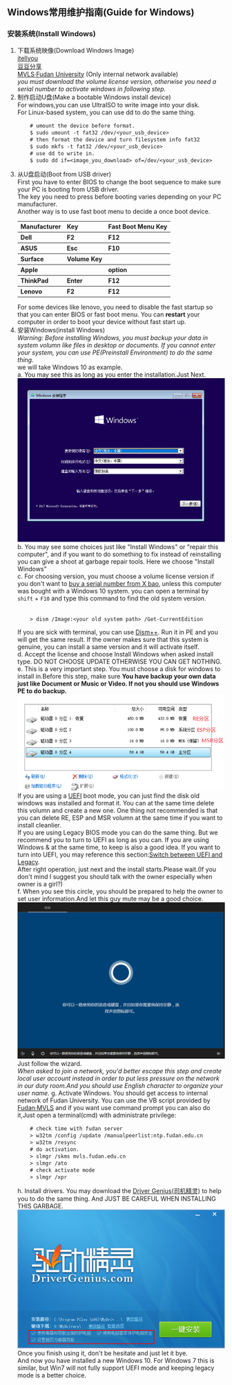 ## Windows常用维护指南(Guide for Windows)

### 安装系统(Install Windows)
1. 下载系统映像(Download Windows Image)  
    [itellyou](https://msdn.itellyou.cn/)  
    [豆豆分享](https://www.iruanmi.com/msdn/)  
    [MVLS·Fudan University](http://mvls.fudan.edu.cn) (Only internal network available)  
    *you must download the volume license version, otherwise you need a serial number to activate windows in following step.*
2. 制作启动U盘(Make a bootable Windows install device)  
  For windows,you can use UltraISO to write image into your disk.  
  For Linux-based system, you can use dd to do the same thing.
    ```shell
        # umount the device before format.
        $ sudo umount -t fat32 /dev/<your_usb_device>
        # then format the device and turn filesystem info fat32
        $ sudo mkfs -t fat32 /dev/<your_usb_device>
        # use dd to write in.
        $ sudo dd if=<image_you_download> of=/dev/<your_usb_device>
    ```
3. 从U盘启动(Boot from USB driver)  
    First you have to enter BIOS to change the boot sequence to make sure your PC is booting from USB driver.  
    The key you need to press before booting varies depending on your PC manufacturer.  
    Another way is to use fast boot menu to decide a once boot device.
    <table>
        <tr>
        <th>Manufacturer</th>
        <th>Key</th>
        <th>Fast Boot Menu Key</th>
        </tr>
        <tr><th>Dell</th><th>F2</th><th>F12</th></tr>
        <tr><th>ASUS</th><th>Esc</th><th>F10</th></tr>
        <tr><th>Surface</th><th>Volume Key</th><th>
        <tr><th>Apple</th><th></th><th>option</th></tr>
        <tr><th>ThinkPad</th><th>Enter</th><th>F12</th></tr>
        <tr><th>Lenovo</th><th>F2</th><th>F12</th></tr>
    </table>
    For some devices like lenovo, you need to disable the fast startup so that you can enter BIOS or fast boot menu. You can <b>restart</b> your computer in order to boot your device without fast start up. 
4. 安装Windows(install Windows)  
    *Warning: Before installing Windows, you must backup your data in system volumn like files in desktop or documents. If you cannot enter your system, you can use PE(Preinstall Environment) to do the same thing.*  
    we will take Windows 10 as example.  
    a. You may see this as long as you enter the installation.Just Next.  
    ![](image/welcome.png)  
    b. You may see some choices just like "Install Windows" or "repair this computer", and if you want to do something to fix instead of reinstalling you can give a shoot at garbage repair tools. Here we choose "Install Windows"  
    c. For choosing version, you must choose a volume license version if you don't want to [buy a serial number from X bao](http://www.taobao.com), unless this computer was bought with a Windows 10 system. you can open a terminal by `shift` + `F10` and type this command to find the old system version.  
    <br>
    ```shell
        > dism /Image:<your old system path> /Get-CurrentEdition
    ```
    If you are sick with terminal, you can use [Dism++](http://http://www.chuyu.me/zh-Hans/index.html). Run it in PE and you will get the same result. If the owner makes sure that this system is genuine, you can install a same version and it will activate itself.  
    d. Accept the license and choose Install Windows when asked install type. DO NOT CHOOSE UPDATE OTHERWISE YOU CAN GET NOTHING.  
    e. This is a very important step. You must choose a disk for windows to install in.Before this step, make sure **You have backup your own data just like Document or Music or Video. If not you should use Windows PE to do backup.**
    ![](image/disk.png)  
    If you are using a [UEFI](https://en.wikipedia.org/wiki/Unified_Extensible_Firmware_Interface) boot mode, you   can just find the disk old windows was installed and format it. You can at the same time delete this volumn and create a new one. One thing not recommended is that you can delete RE, ESP and MSR volumn at the same time if you want to install cleanlier.  
    If you are using Legacy BIOS mode you can do the same thing. But we recommend you to turn to UEFI as long as you can. If you are using Windows & at the same time, to keep is also a good idea. If you want to turn into UEFI, you may reference this section:[Switch between UEFI and Legacy](legacy_uefi.md).  
    After right operation, just next and the install starts.Please wait.(If you don't mind I suggest you should talk with the owner especially when owner is a girl?)  
    f. When you see this circle, you should be prepared to help the owner to  set user information.And let this guy mute may be a good choice.  
    ![](image/circle.png)  
    Just follow the wizard.  
    _When asked to join a network, you'd better escape this step and create local user account instead in order to put less pressure on the network in our duty room.And you should use English character to organize your user name._
    g. Activate Windows. You should get access to internal network of Fudan University. You can use the VB script provided by [Fudan·MVLS](http://mvls.fudan.edu.cn) and if you want use command prompt you can also do it,Just open a terminal(cmd) with administrate privilege:
    ```shell
        # check time with fudan server
        > w32tm /config /update /manualpeerlist:ntp.fudan.edu.cn
        > w32tm /resync
        # do activation.
        > slmgr /skms mvls.fudan.edu.cn
        > slmgr /ato
        # check activate mode
        > slmgr /xpr
    ```
    h. Install drivers. You may download the [Driver Genius(司机精灵)](http://www.drivergenius.com/) to help you to do the same thing. And JUST BE CAREFUL WHEN INSTALLING THIS GARBAGE.  
    ![](image/drivergenius.png)  
    Once you finish using it, don't be hesitate and just let it bye.  
    And now you have installed a new Windows 10. For Windows 7 this is similar, but Win7 will not fully support UEFI mode and keeping legacy mode is a better choice.

    


    